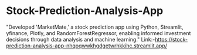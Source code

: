 # Stock-Prediction-Analysis-App
"Developed 'MarketMate,' a stock prediction app using Python, Streamlit, yfinance, Plotly, and RandomForestRegressor, enabling informed investment decisions through data analysis and machine learning."
Link:-https://stock-prediction-analysis-app-nhqoqwwkhgdgetwrhkkihc.streamlit.app/

